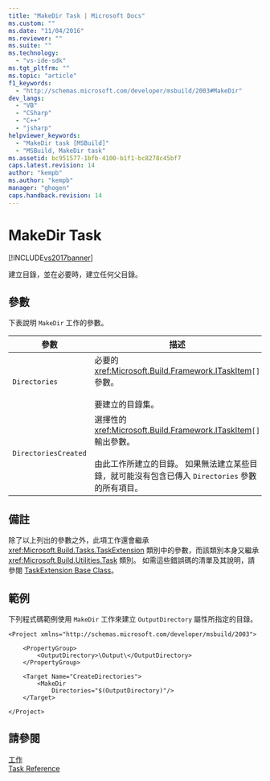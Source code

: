 ```yaml
---
title: "MakeDir Task | Microsoft Docs"
ms.custom: ""
ms.date: "11/04/2016"
ms.reviewer: ""
ms.suite: ""
ms.technology: 
  - "vs-ide-sdk"
ms.tgt_pltfrm: ""
ms.topic: "article"
f1_keywords: 
  - "http://schemas.microsoft.com/developer/msbuild/2003#MakeDir"
dev_langs: 
  - "VB"
  - "CSharp"
  - "C++"
  - "jsharp"
helpviewer_keywords: 
  - "MakeDir task [MSBuild]"
  - "MSBuild, MakeDir task"
ms.assetid: bc951577-1bfb-4100-b1f1-bc8278c45bf7
caps.latest.revision: 14
author: "kempb"
ms.author: "kempb"
manager: "ghogen"
caps.handback.revision: 14
---
```

# MakeDir Task
[!INCLUDE[vs2017banner](../code-quality/includes/vs2017banner.md)]

建立目錄，並在必要時，建立任何父目錄。  
  
## 參數  
 下表說明 `MakeDir` 工作的參數。  
  
|參數|描述|  
|--------|--------|  
|`Directories`|必要的 <xref:Microsoft.Build.Framework.ITaskItem>`[]` 參數。<br /><br /> 要建立的目錄集。|  
|`DirectoriesCreated`|選擇性的 <xref:Microsoft.Build.Framework.ITaskItem>`[]` 輸出參數。<br /><br /> 由此工作所建立的目錄。  如果無法建立某些目錄，就可能沒有包含已傳入 `Directories` 參數的所有項目。|  
  
## 備註  
 除了以上列出的參數之外，此項工作還會繼承 <xref:Microsoft.Build.Tasks.TaskExtension> 類別中的參數，而該類別本身又繼承 <xref:Microsoft.Build.Utilities.Task> 類別。  如需這些錯誤碼的清單及其說明，請參閱 [TaskExtension Base Class](../msbuild/taskextension-base-class.md)。  
  
## 範例  
 下列程式碼範例使用 `MakeDir` 工作來建立 `OutputDirectory` 屬性所指定的目錄。  
  
```  
<Project xmlns="http://schemas.microsoft.com/developer/msbuild/2003">  
  
    <PropertyGroup>  
        <OutputDirectory>\Output\</OutputDirectory>  
    </PropertyGroup>  
  
    <Target Name="CreateDirectories">  
        <MakeDir  
            Directories="$(OutputDirectory)"/>  
    </Target>  
  
</Project>  
```  
  
## 請參閱  
 [工作](../msbuild/msbuild-tasks.md)   
 [Task Reference](../msbuild/msbuild-task-reference.md)